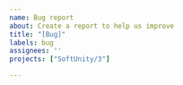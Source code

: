 ```yaml
---
name: Bug report
about: Create a report to help us improve
title: "[Bug]"
labels: bug
assignees: ''
projects: ["SoftUnity/3"]

---
```


